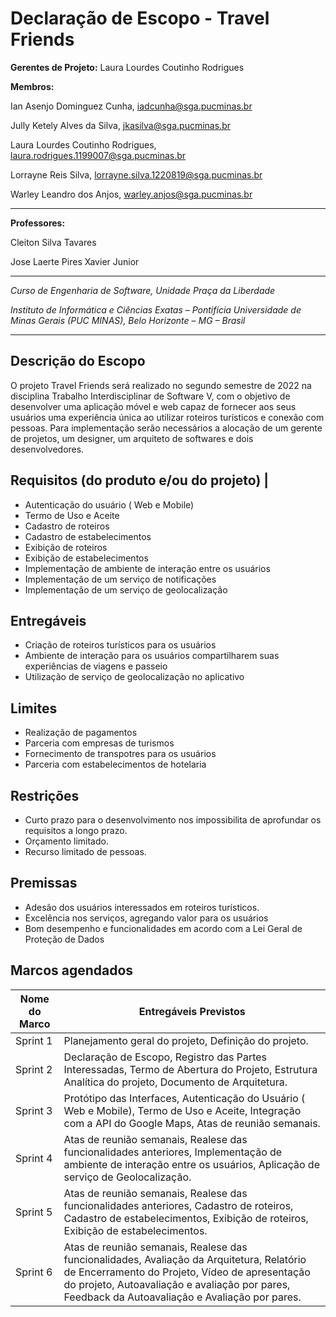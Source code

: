 # Declaração de Escopo - Travel Friends


**Gerentes de Projeto:** Laura Lourdes Coutinho Rodrigues

**Membros:**

Ian Asenjo Dominguez Cunha, iadcunha@sga.pucminas.br

Jully Ketely Alves da Silva, jkasilva@sga.pucminas.br

Laura Lourdes Coutinho Rodrigues, laura.rodrigues.1199007@sga.pucminas.br

Lorrayne Reis Silva, lorrayne.silva.1220819@sga.pucminas.br

Warley Leandro dos Anjos, warley.anjos@sga.pucminas.br

---

**Professores:**

Cleiton Silva Tavares

Jose Laerte Pires Xavier Junior

---

_Curso de Engenharia de Software, Unidade Praça da Liberdade_

_Instituto de Informática e Ciências Exatas – Pontifícia Universidade de Minas Gerais (PUC MINAS), Belo Horizonte – MG – Brasil_

---


## Descrição do Escopo
O projeto Travel Friends será realizado no segundo semestre de 2022 na disciplina Trabalho Interdisciplinar de Software V, com o objetivo de desenvolver uma aplicação móvel e web capaz de fornecer aos seus usuários uma experiência única ao utilizar roteiros turísticos e conexão com pessoas.
Para implementação serão necessários a alocação de um gerente de projetos, um designer, um arquiteto de softwares e dois desenvolvedores.


## Requisitos (do produto e/ou do projeto) |
- Autenticação do usuário ( Web e Mobile)
- Termo de Uso e Aceite
- Cadastro de roteiros
- Cadastro de estabelecimentos
- Exibição de roteiros
- Exibição de estabelecimentos
- Implementação de ambiente de interação entre os usuários
- Implementação de um serviço de notificações
- Implementação de um serviço de geolocalização

## Entregáveis
- Criação de roteiros turísticos para os usuários
- Ambiente de interação para os usuários compartilharem suas experiências de viagens e passeio
- Utilização de serviço de geolocalização no aplicativo

## Limites
- Realização de pagamentos
- Parceria com empresas de turismos
- Fornecimento de transpotres para os usuários
- Parceria com estabelecimentos de hotelaria

## Restrições
- Curto prazo para o desenvolvimento nos impossibilita de aprofundar os requisitos a longo prazo.
- Orçamento limitado.
- Recurso limitado de pessoas.


## Premissas
- Adesão dos usuários interessados em roteiros turísticos.
- Excelência nos serviços, agregando valor para os usuários
- Bom desempenho e funcionalidades em acordo com a Lei Geral de Proteção de Dados

## Marcos agendados

| Nome do Marco | Entregáveis Previstos |
| --- | --- |
|Sprint 1  |Planejamento geral do projeto, Definição do projeto.|
|Sprint 2  |Declaração de Escopo, Registro das Partes Interessadas, Termo de Abertura do Projeto, Estrutura Analítica do projeto, Documento de Arquitetura. |
|Sprint 3  |Protótipo das Interfaces, Autenticação do Usuário ( Web e Mobile), Termo de Uso e Aceite, Integração com a API do Google Maps, Atas de reunião semanais. |
|Sprint 4  |Atas de reunião semanais, Realese das funcionalidades anteriores, Implementação de ambiente de interação entre os usuários, Aplicação de serviço de Geolocalização.|
|Sprint 5  |Atas de reunião semanais, Realese das funcionalidades anteriores, Cadastro de roteiros, Cadastro de estabelecimentos, Exibição de roteiros, Exibição de estabelecimentos.|
|Sprint 6  |Atas de reunião semanais, Realese das funcionalidades, Avaliação da Arquitetura, Relatório de Encerramento do Projeto, Vídeo de apresentação do projeto, Autoavaliação e avaliação por pares, Feedback da Autoavaliação e Avaliação por pares.|
